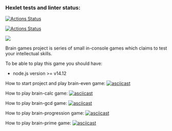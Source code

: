 ### Hexlet tests and linter status:

[![Actions Status](https://github.com/IgorShayderov/frontend-project-lvl1/workflows/hexlet-check/badge.svg)](https://github.com/IgorShayderov/frontend-project-lvl1/actions)

[![Actions Status](https://github.com/IgorShayderov/frontend-project-lvl1/workflows/project-check/badge.svg)](https://github.com/IgorShayderov/frontend-project-lvl1/actions)

<a href="https://codeclimate.com/github/codeclimate/codeclimate/maintainability"><img src="https://api.codeclimate.com/v1/badges/a99a88d28ad37a79dbf6/maintainability" /></a>

Brain games project is series of small in-console games which claims to test your intellectual skills.

To be able to play this game you should have:
- node.js version >= v14.12

How to start project and play brain-even game:
[![asciicast](https://asciinema.org/a/g3T0Q9g6ncHX6rbKCpaYs9kaj.svg)](https://asciinema.org/a/g3T0Q9g6ncHX6rbKCpaYs9kaj)

How to play brain-calc game:
[![asciicast](https://asciinema.org/a/x2BExjIr9IeHQ7UId8KdTiDoE.svg)](https://asciinema.org/a/x2BExjIr9IeHQ7UId8KdTiDoE)

How to play brain-gcd game:
[![asciicast](https://asciinema.org/a/zENIFVcW4e8HOFApWo0w2KO7I.svg)](https://asciinema.org/a/zENIFVcW4e8HOFApWo0w2KO7I)

How to play brain-progression game:
[![asciicast](https://asciinema.org/a/qeduHzltBLiv2ptWm7FApxSzB.svg)](https://asciinema.org/a/qeduHzltBLiv2ptWm7FApxSzB)

How to play brain-prime game:
[![asciicast](https://asciinema.org/a/bqC8lP1QkX4wki4yG8qbpCCAc.svg)](https://asciinema.org/a/bqC8lP1QkX4wki4yG8qbpCCAc)
